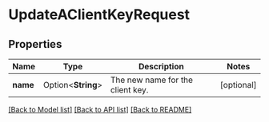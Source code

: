 # UpdateAClientKeyRequest

## Properties

Name | Type | Description | Notes
------------ | ------------- | ------------- | -------------
**name** | Option<**String**> | The new name for the client key. | [optional]

[[Back to Model list]](../README.md#documentation-for-models) [[Back to API list]](../README.md#documentation-for-api-endpoints) [[Back to README]](../README.md)


